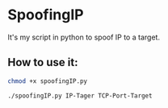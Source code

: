 # SpoofingIP 
It's my script in python to spoof IP to a target. 
## How to use it: 
```sh
chmod +x spoofingIP.py
```
```sh
./spoofingIP.py IP-Tager TCP-Port-Target
```
